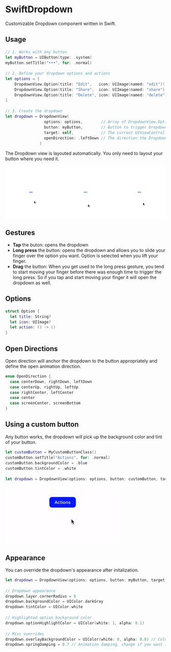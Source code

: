 # SwiftDropdown

Customizable Dropdown component written in Swift.


## Usage

``` swift
// 1. Works with any button
let myButton = UIButton(type: .system)
myButton.setTitle("•••", for: .normal)

// 2. Define your dropdown options and actions
let options = [
    DropdownView.Option(title: "Edit",   icon: UIImage(named: "edit")!,   action: { print("selected edit")     }),
    DropdownView.Option(title: "Share",  icon: UIImage(named: "share")!,  action: { print("selected share")    }),
    DropdownView.Option(title: "Delete", icon: UIImage(named: "delete")!, action: { print("selected delete")   })
]

// 3. Create the dropdown
let dropdown = DropdownView(
                 options: options,        // Array of DropdownView.Option from above
                 button: myButton,        // Button to trigger Dropdown
                 target: self,            // The current UIViewController
                 openDirection: .leftDown // The direction the Dropdown opens
               )
```

The Dropdown view is layouted automatically. You only need to layout your button where you need it.



![preview](https://github.com/fabiogiolito/SwiftDropdown/blob/master/assets/preview.gif?raw=true)


## Gestures

- **Tap** the buton: opens the dropdown
- **Long press** the button: opens the dropdown and allows you to slide your finger over the option you want. Option is selected when you lift your finger.
- **Drag** the button: When you get used to the long press gesture, you tend to start moving your finger before there was enough time to trigger the long press. So if you tap and start moving your finger it will open the dropdown as well.


## Options

``` swift
struct Option {
  let title: String?
  let icon: UIImage?
  let action: () -> ()
}
```


## Open Directions

Open direction will anchor the dropdown to the button appropriately and define the open animation direction.

``` swift
enum OpenDirection {
  case centerDown, rightDown, leftDown
  case centerUp, rightUp, leftUp
  case rightCenter, leftCenter
  case center
  case screenCenter, screenBottom
}
```


## Using a custom button

Any button works, the dropdown will pick up the background color and tint of your button.

``` swift
let customButton = MyCustomButtonClass()
customButton.setTitle("Actions", for: .normal)
customButton.backgroundColor = .blue
customButton.tintColor = .white

let dropdown = DropdownView(options: options, button: customButton, target: self, openDirection: .centerDown)
```

![Custom button](https://github.com/fabiogiolito/SwiftDropdown/blob/master/assets/custom.gif?raw=true)


## Appearance

You can override the dropdown's appearance after initalization.

``` swift
let dropdown = DropdownView(options: options, button: myButton, target: self, openDirection: .centerDown)

// Dropdown appearance
dropdown.layer.cornerRadius = 8
dropdown.backgroundColor = UIColor.darkGray
dropdown.tintColor = UIColor.white

// Highlighted option background color
dropdown.optionHighlightColor = UIColor(white: 1, alpha: 0.1)

// Misc overrides
dropdown.overlayBackgroundColor = UIColor(white: 0, alpha: 0.8) // Color of background overlay (use color with alpha)
dropdown.springDamping = 0.7 // Animation damping, change if you want it more or less "springy"
```
